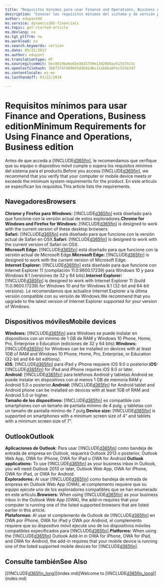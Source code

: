 ```yaml
---
title: "Requisitos mínimos para usar Finance and Operations, Business edition | Documentos de Microsoft"
description: "Conocer los requisitos mínimos del sistema y de versión para usar Finance and Operations, Business edition."
author: edupont04
ms.service: dynamics365-financials
ms.topic: get-started-article
ms.devlang: na
ms.tgt_pltfrm: na
ms.workload: na
ms.search.keywords: version
ms.date: 09/22/2017
ms.author: edupont
ms.translationtype: HT
ms.sourcegitcommit: bec0619be0a65e3625759e13d2866ac615d7513c
ms.openlocfilehash: 3b6f374f409645d3b91dbc11ab66a97ec57de7d7
ms.contentlocale: es-mx
ms.lasthandoff: 03/22/2018

---
```

# <a name="minimum-requirements-for-using-finance-and-operations-business-edition"></a><span data-ttu-id="53177-103">Requisitos mínimos para usar Finance and Operations, Business edition</span><span class="sxs-lookup"><span data-stu-id="53177-103">Minimum Requirements for Using Finance and Operations, Business edition</span></span>
<span data-ttu-id="53177-104">Antes de que acceda a [!INCLUDE[d365fin](includes/d365fin_md.md)], le recomendamos que verifique que su equipo o dispositivo móvil cumple o supera los requisitos mínimos del sistema para el producto.</span><span class="sxs-lookup"><span data-stu-id="53177-104">Before you access [!INCLUDE[d365fin](includes/d365fin_md.md)], we recommend that you verify that your computer or mobile device meets or exceeds the minimum system requirements for the product.</span></span> <span data-ttu-id="53177-105">En este artículo se especifican los requisitos.</span><span class="sxs-lookup"><span data-stu-id="53177-105">This article lists the requirements.</span></span>  

## <a name="browsers"></a><span data-ttu-id="53177-106">Navegadores</span><span class="sxs-lookup"><span data-stu-id="53177-106">Browsers</span></span>
<span data-ttu-id="53177-107">**Chrome y Firefox para Windows:** [!INCLUDE[d365fin](includes/d365fin_md.md)] está diseñado para que funcione con la versión actual de estos exploradores.</span><span class="sxs-lookup"><span data-stu-id="53177-107">**Chrome for Windows and Firefox for Windows:** [!INCLUDE[d365fin](includes/d365fin_md.md)] is designed to work with the current version of these desktop browsers.</span></span>  
<span data-ttu-id="53177-108">**Safari:** [!INCLUDE[d365fin](includes/d365fin_md.md)] está diseñado para que funcione con la versión actual de Safari en OSX.</span><span class="sxs-lookup"><span data-stu-id="53177-108">**Safari:** [!INCLUDE[d365fin](includes/d365fin_md.md)] is designed to work with the current version of Safari on OSX.</span></span>  
<span data-ttu-id="53177-109">**Microsoft Edge:** [!INCLUDE[d365fin](includes/d365fin_md.md)] está diseñado para que funcione con la versión actual de Microsoft Edge.</span><span class="sxs-lookup"><span data-stu-id="53177-109">**Microsoft Edge:** [!INCLUDE[d365fin](includes/d365fin_md.md)] is designed to work with the current version of Microsoft Edge.</span></span>  
<span data-ttu-id="53177-110">**Internet Explorer:** [!INCLUDE[d365fin](includes/d365fin_md.md)] está diseñado para que funcione con Internet Explorer 11 (compilación 11.0.9600.17239) para Windows 10 y para Windows 8.1 (versiones de 32 y 64 bits).</span><span class="sxs-lookup"><span data-stu-id="53177-110">**Internet Explorer:** [!INCLUDE[d365fin](includes/d365fin_md.md)] is designed to work with Internet Explorer 11 (build 11.0.9600.17239) for Windows 10 and for Windows 8.1 (32-bit and 64-bit versions).</span></span> <span data-ttu-id="53177-111">Le recomendamos que actualice Internet Explorer a la última versión compatible con su versión de Windows.</span><span class="sxs-lookup"><span data-stu-id="53177-111">We recommend that you upgrade to the latest version of Internet Explorer supported for your version of Windows.</span></span>  

## <a name="mobile-devices"></a><span data-ttu-id="53177-112">Dispositivos móviles</span><span class="sxs-lookup"><span data-stu-id="53177-112">Mobile devices</span></span>
<span data-ttu-id="53177-113">**Windows:** [!INCLUDE[d365fin](includes/d365fin_md.md)] para Windows se puede instalar en dispositivos con un mínimo de 1 GB de RAM y Windows 10 Phone, Home, Pro, Enterprise o Education (ediciones de 32 y 64 bits).</span><span class="sxs-lookup"><span data-stu-id="53177-113">**Windows:** [!INCLUDE[d365fin](includes/d365fin_md.md)] for Windows can be installed on devices with at least 1GB of RAM and Windows 10 Phone, Home, Pro, Enterprise, or Education (32-bit and 64-bit editions).</span></span>  
<span data-ttu-id="53177-114">**iOS**: [!INCLUDE[d365fin](includes/d365fin_md.md)] para iPad y iPhone requiere iOS 9.0 o posterior.</span><span class="sxs-lookup"><span data-stu-id="53177-114">**iOS:** [!INCLUDE[d365fin](includes/d365fin_md.md)] for iPad and iPhone requires iOS 9.0 or later.</span></span>  
<span data-ttu-id="53177-115">**Android**: [!INCLUDE[d365fin](includes/d365fin_md.md)] para teléfonos Android y tabletas Android se puede instalar en dispositivos con al menos 1 GB de memoria RAM y Android 5.0 o posterior.</span><span class="sxs-lookup"><span data-stu-id="53177-115">**Android:** [!INCLUDE[d365fin](includes/d365fin_md.md)] for Android tablet and Android phone can be installed on devices with at least 1GB of RAM and Android 5.0 or higher.</span></span>  
<span data-ttu-id="53177-116">**Tamaño de los dispositivos:** [!INCLUDE[d365fin](includes/d365fin_md.md)] es compatible con smartphones con un tamaño de pantalla mínimo de 4 pulg. y tabletas con un tamaño de pantalla mínimo de 7 pulg.</span><span class="sxs-lookup"><span data-stu-id="53177-116">**Device size:** [!INCLUDE[d365fin](includes/d365fin_md.md)] is supported on smartphones with a minimum screen size of 4” and tablets with a minimum screen size of 7”.</span></span>  

## <a name="outlook"></a><span data-ttu-id="53177-117">Outlook</span><span class="sxs-lookup"><span data-stu-id="53177-117">Outlook</span></span>
<span data-ttu-id="53177-118">**Aplicaciones de Outlook**: Para usar [!INCLUDE[d365fin](includes/d365fin_md.md)] como bandeja de entrada de empresa en Outlook, requerirá Outlook 2013 o posterior, Outlook Web App, OWA for iPhone, OWA for iPad u OWA for Android.</span><span class="sxs-lookup"><span data-stu-id="53177-118">**Outlook applications:** To use [!INCLUDE[d365fin](includes/d365fin_md.md)] as your business inbox in Outlook, you will need Outlook 2013 or later, Outlook Web App, OWA for iPhone, OWA for iPad, or OWA for Android.</span></span>  
<span data-ttu-id="53177-119">**Exploradores:** Al usar [!INCLUDE[d365fin](includes/d365fin_md.md)] como bandeja de entrada de empresa en Outlook Web App (OWA), el complemento requiere que su equipo ejecute uno de los exploradores compatibles que se han enumerado en este artículo.</span><span class="sxs-lookup"><span data-stu-id="53177-119">**Browsers:** When using [!INCLUDE[d365fin](includes/d365fin_md.md)] as your business inbox in the Outlook Web App (OWA), the add-in requires that your computer is running one of the listed supported browsers that are listed earlier in this article.</span></span>  
<span data-ttu-id="53177-120">**Plataformas**: Al usar el complemento de Outlook de [!INCLUDE[d365fin](includes/d365fin_md.md)] en OWA por iPhone, OWA for iPad y OWA por Android, el complemento requiere que su dispositivo móvil ejecute uno de los dispositivos móviles compatibles especificados para [!INCLUDE[d365fin](includes/d365fin_md.md)].</span><span class="sxs-lookup"><span data-stu-id="53177-120">**Platforms:** When using the [!INCLUDE[d365fin](includes/d365fin_md.md)] Outlook Add-In in OWA for iPhone, OWA for iPad, and OWA for Android, the add-in requires that your mobile device is running one of the listed supported mobile devices for [!INCLUDE[d365fin](includes/d365fin_md.md)].</span></span>  

## <a name="see-also"></a><span data-ttu-id="53177-121">Consulte también</span><span class="sxs-lookup"><span data-stu-id="53177-121">See Also</span></span>
<span data-ttu-id="53177-122">[[!INCLUDE[d365fin_long](includes/d365fin_long_md.md)]](index.md)</span><span class="sxs-lookup"><span data-stu-id="53177-122">[Welcome to [!INCLUDE[d365fin_long](includes/d365fin_long_md.md)]](index.md)</span></span>  

